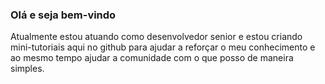 ### Olá e seja bem-vindo

Atualmente estou atuando como desenvolvedor senior e estou criando mini-tutoriais aqui no github para ajudar a reforçar o meu conhecimento e ao mesmo tempo ajudar a comunidade com o que posso de maneira simples.



<!--
**pinguim16/pinguim16** is a ✨ _special_ ✨ repository because its `README.md` (this file) appears on your GitHub profile.

Here are some ideas to get you started:

- 🔭 I’m currently working on ...
- 🌱 I’m currently learning ...
- 👯 I’m looking to collaborate on ...
- 🤔 I’m looking for help with ...
- 💬 Ask me about ...
- 📫 How to reach me: ...
- 😄 Pronouns: ...
- ⚡ Fun fact: ...
-->
